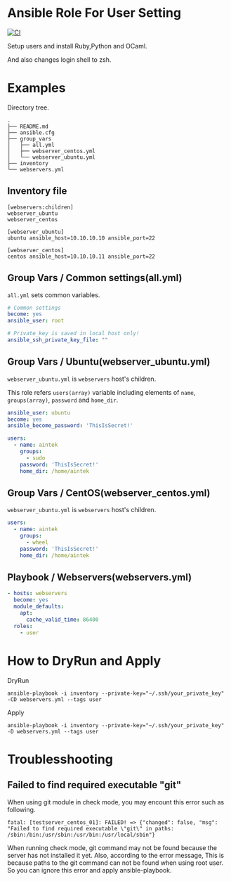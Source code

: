 # Ansible Role For User Setting

[![CI](https://github.com/Asya-kawai/ansible-role-user/actions/workflows/ci.yml/badge.svg)](https://github.com/Asya-kawai/ansible-role-user/actions/workflows?query=workflow%3ACI)

Setup users and install Ruby,Python and OCaml.

And also changes login shell to zsh.

# Examples

Directory tree.

```
.
├── README.md
├── ansible.cfg
├── group_vars
│   ├── all.yml
│   ├── webserver_centos.yml
│   └── webserver_ubuntu.yml
├── inventory
└── webservers.yml
```

## Inventory file

```
[webservers:children]
webserver_ubuntu
webserver_centos

[webserver_ubuntu]
ubuntu ansible_host=10.10.10.10 ansible_port=22

[webserver_centos]
centos ansible_host=10.10.10.11 ansible_port=22
```

## Group Vars / Common settings(all.yml)

`all.yml` sets common variables.

```yaml
# Common settings
become: yes
ansible_user: root

# Private_key is saved in local host only!
ansible_ssh_private_key_file: ""
```

## Group Vars / Ubuntu(webserver_ubuntu.yml)

`webserver_ubuntu.yml` is `webservers` host's children.

This role refers `users(array)` variable including elements of `name`, `groups(array)`, `password` and `home_dir`.

```yaml
ansible_user: ubuntu
become: yes
ansible_become_password: 'ThisIsSecret!'

users:
  - name: aintek
    groups:
      - sudo
    password: 'ThisIsSecret!'
    home_dir: /home/aintek
```

## Group Vars / CentOS(webserver_centos.yml)

`webserver_ubuntu.yml` is `webservers` host's children.

```yaml
users:
  - name: aintek
    groups:
      - wheel
    password: 'ThisIsSecret!'
    home_dir: /home/aintek
```

## Playbook / Webservers(webservers.yml)

```yaml
- hosts: webservers
  become: yes
  module_defaults:
    apt:
      cache_valid_time: 86400
  roles:
    - user
```

# How to DryRun and Apply

DryRun

```
ansible-playbook -i inventory --private-key="~/.ssh/your_private_key" -CD webservers.yml --tags user
```

Apply

```
ansible-playbook -i inventory --private-key="~/.ssh/your_private_key" -D webservers.yml --tags user
```

# Troublesshooting

## Failed to find required executable "git"

When using git module in check mode, you may encount this error such as following.

```
fatal: [testserver_centos_01]: FAILED! => {"changed": false, "msg": "Failed to find required executable \"git\" in paths: /sbin:/bin:/usr/sbin:/usr/bin:/usr/local/sbin"}
```

When running check mode, git command may not be found because the server has not installed it yet.
Also, according to the error message, This is because paths to the git command can not be found when using root user.
So you can ignore this error and apply ansible-playbook.
